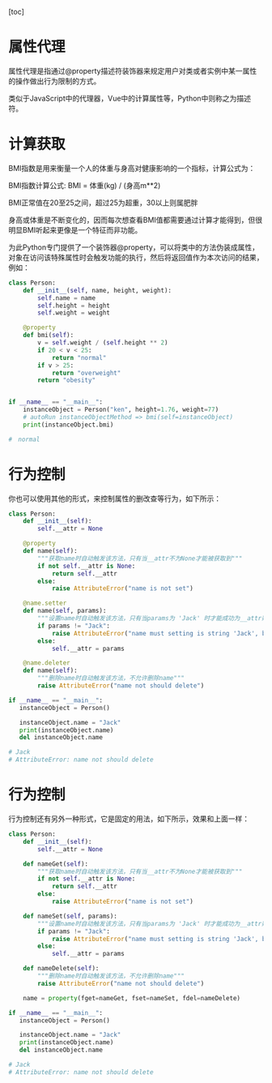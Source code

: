 [toc]

# 属性代理

属性代理是指通过@property描述符装饰器来规定用户对类或者实例中某一属性的操作做出行为限制的方式。

类似于JavaScript中的代理器，Vue中的计算属性等，Python中则称之为描述符。

# 计算获取

BMI指数是用来衡量一个人的体重与身高对健康影响的一个指标，计算公式为：

BMI指数计算公式: BMI = 体重(kg) / (身高m**2)

BMI正常值在20至25之间，超过25为超重，30以上则属肥胖

身高或体重是不断变化的，因而每次想查看BMI值都需要通过计算才能得到，但很明显BMI听起来更像是一个特征而非功能。

为此Python专门提供了一个装饰器@property，可以将类中的方法伪装成属性，对象在访问该特殊属性时会触发功能的执行，然后将返回值作为本次访问的结果，例如：

```python
class Person:
    def __init__(self, name, height, weight):
        self.name = name
        self.height = height
        self.weight = weight

    @property
    def bmi(self):
        v = self.weight / (self.height ** 2)
        if 20 < v < 25:
            return "normal"
        if v > 25:
            return "overweight"
        return "obesity"


if __name__ == "__main__":
    instanceObject = Person("ken", height=1.76, weight=77)
    # autoRun instanceObjectMethod => bmi(self=instanceObject)
    print(instanceObject.bmi)

#　normal

```

# 行为控制

你也可以使用其他的形式，来控制属性的删改查等行为，如下所示：

```python
class Person:
    def __init__(self):
        self.__attr = None

    @property
    def name(self):
        """获取name时自动触发该方法，只有当__attr不为None才能被获取到"""
        if not self.__attr is None:
            return self.__attr
        else:
            raise AttributeError("name is not set")

    @name.setter
    def name(self, params):
        """设置name时自动触发该方法，只有当params为 'Jack' 时才能成功为__attr赋值"""
        if params != "Jack":
            raise AttributeError("name must setting is string 'Jack', but you set is %s"%params)
        else:
            self.__attr = params

    @name.deleter
    def name(self):
        """删除name时自动触发该方法，不允许删除name"""
        raise AttributeError("name not should delete")

if __name__ == "__main__":
   instanceObject = Person()

   instanceObject.name = "Jack"
   print(instanceObject.name)
   del instanceObject.name

# Jack
# AttributeError: name not should delete

```

# 行为控制

行为控制还有另外一种形式，它是固定的用法，如下所示，效果和上面一样：

```python
class Person:
    def __init__(self):
        self.__attr = None

    def nameGet(self):
        """获取name时自动触发该方法，只有当__attr不为None才能被获取到"""
        if not self.__attr is None:
            return self.__attr
        else:
            raise AttributeError("name is not set")

    def nameSet(self, params):
        """设置name时自动触发该方法，只有当params为 'Jack' 时才能成功为__attr赋值"""
        if params != "Jack":
            raise AttributeError("name must setting is string 'Jack', but you set is %s"%params)
        else:
            self.__attr = params

    def nameDelete(self):
        """删除name时自动触发该方法，不允许删除name"""
        raise AttributeError("name not should delete")

    name = property(fget=nameGet, fset=nameSet, fdel=nameDelete)

if __name__ == "__main__":
   instanceObject = Person()

   instanceObject.name = "Jack"
   print(instanceObject.name)
   del instanceObject.name

# Jack
# AttributeError: name not should delete

```

